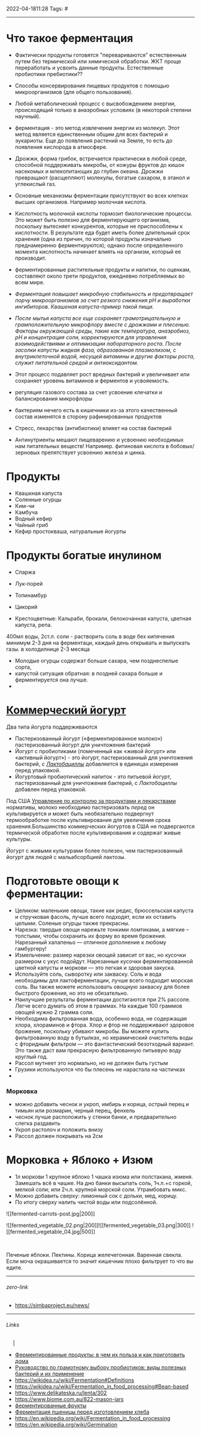 2022-04-1811:28
Tags: #

---
# Что такое ферментация
-  Фактически продукты готовятся "перевариваются" естественным путем без термической или химической обработки. ЖКТ проще переработать и усвоить данные продукты. Естественные пробиотики пребиотики??
- Способы консервирования пищевых продуктов с помощью микроорганизмов (для общего пользования).
- Любой метаболический процесс с высвобождением энергии, происходящий только в анаэробных условиях (в некоторой степени научный).
- ферментация - это метод извлечения энергии из молекул. Этот метод является единственным общим для всех бактерий и эукариоты. Еще до появления растений на Земле, то есть до появления кислорода в атмосфере.
- Дрожжи, форма грибок, встречается практически в любой среде, способной поддерживать микробы, от кожуры фруктов до кишок насекомых и млекопитающих до глубин океана. Дрожжи превращают (расщепляют) молекулы, богатые сахаром, в этанол и углекислый газ.
- Основные механизмы ферментации присутствуют во всех клетках высших организмов. Например молочная кислота.
- Кислотность молочной кислоты тормозит биологические процессы. Это может быть полезно для ферментирующего организма, поскольку вытесняет конкурентов, которые не приспособлены к кислотности. В результате еда будет иметь более длительный срок хранения (одна из причин, по которой продукты изначально преднамеренно ферментируются); однако после определенного момента кислотность начинает влиять на организм, который ее производит.
- ферментированные растительные продукты и напитки, по оценкам, составляют около трети продуктов, ежедневно потребляемых во всем мире.
- _Ферментация повышает микробную стабильность и предотвращает порчу микроорганизмов за счет резкого снижения рН и выработки ингибиторов. Квашеная капуста-пример такой пищи._
- _После мытья капуста все еще сохраняет грамотрицательную и грамположительную микрофлору вместе с дрожжами и плесенью. Факторы окружающей среды, такие как температура, анаэробиоз, рН и концентрация соли, корректируются для управления взаимодействиями и оптимизации лабораторного роста. После засолки капусты жидкая фаза, образованная плазмолизом, с внутриклеточной водой, несущей витамины и другие факторы роста, служит питательной средой и антиоксидантом._
- Этот процесс подавляет рост вредных бактерий и увеличивает или сохраняет уровень витаминов и ферментов и усвояемость.

- регуляция газового состава за счет усвоение клечатки и балансирования микрофлоры
- бактериям нечего есть в кишечники из-за этого качественный состав изменятся в сторону рафинированных продуктов
- Стресс, лекарства (антибиотики) влияет на состав бактерий
- Антинутриенты мешают пищеварению и усвоению необходимых нам питательных веществ! Например. фитиновая кислота в бобовых/зерновых препятствует усвоению железа и цинка.

# Продукты
- Квашкная капуста
- Соленные огурцы
- Ким-чи
- Камбуча
- Водный кефир
- Чайный гриб
- Кефир простокваша, натуральные йогурты
# Продукты богатые инулином
- Спаржа
- Лук-порей
- Топинамбур
- Цикорий

- Крестоцветные: Кальраби, брокали, белокочанная капуста, цветная капуста, репа.

400мл воды, 2ст.л. соли - растворить соль в воде бех кипячения
минимум 2-3 дня на ферментаци, каждый день открывать и выпускать газы.
в холодилнице 2-3 месяца

- Молодые огурцы содержат больше сахара, чем позднеспелые сорта,
- капустой ситуация обратная: в поздней сахара больше и ферментируется она лучше.
- 

# [Коммерческий йогурт](https://wikidea.ru/wiki/Yogurt#Commercial_yogurt)

Два типа йогурта поддерживаются

-   Пастеризованный йогурт («ферментированное молоко») пастеризованный йогурт для уничтожения бактерий
-   Йогурт с пробиотиками (помеченный как «живой йогурт» или «активный йогурт») - это йогурт, пастеризованный для уничтожения бактерий, с _[Лактобациллы](https://wikidea.ru/wiki/Lactobacillus "Лактобациллы")_ добавляется в единицах измерения перед упаковкой.
-   Йогуртовый пробиотический напиток - это питьевой йогурт, пастеризованный для уничтожения бактерий, с _Лактобациллы_ добавлен перед упаковкой.

Под США [Управление по контролю за продуктами и лекарствами](https://wikidea.ru/wiki/Food_and_Drug_Administration "Управление по контролю за продуктами и лекарствами") нормативы, молоко необходимо пастеризовать _перед_ он культивируется и может быть необязательно подвергнут термообработке после культивирования для увеличения срока хранения.Большинство коммерческих йогуртов в США не подвергаются термической обработке после культивирования и содержат живые культуры.

Йогурт с живыми культурами более полезен, чем пастеризованный йогурт для людей с мальабсорбцией лактозы.

# Подготовьте овощи к ферментации:
- Целиком: маленькие овощи, такие как редис, брюссельская капуста и стручковая фасоль, лучше всего подходят, если их оставить целыми. Соленые огурцы также прекрасны.
- Нарезка: твердые овощи нарежьте тонкими ломтиками, а мягкие – толстыми, чтобы сохранить их форму во время брожения. Нарезанный халапеньо — отличное дополнение к любому гамбургеру!
- Измельчение: размер нарезки овощей зависит от вас, но кусочки размером с укус подойдут. Нарезанные кусочки ферментированной цветной капусты и моркови — это легкая и здоровая закуска.
- Используйте соль, сыворотку или закваску. Соль и вода необходимы для лактоферментации, лучше всего подходит морская соль. Вы также можете использовать овощную закваску для более быстрого брожения, но это не обязательно.
- Наилучшие результаты ферментации достигаются при 2% рассоле. Легче всего думать об этом в граммах. На каждые 100 граммов овощей нужно 2 грамма соли.
- Необходима фильтрованная вода, особенно вода, не содержащая хлора, хлораминов и фтора. Хлор и фтор не поддерживают здоровое брожение, поскольку убивают микробы. Вы можете купить фильтрованную воду в бутылках, но керамический очиститель воды с фторидным фильтром — это фантастический безотходный вариант. Это также даст вам прекрасную фильтрованную питьевую воду круглый год.
- Рассол мутнеет это нормально, но не должен быть густым
- Грузики используются что бы плесень не нарастала на частичках 
- 

### Морковка
- можно добавить чеснок и укроп, имбирь и корица, острый перец и тимьян или розмарин, черный перец, фенхель
- чеснок лучше расположить у стенки банки, и предварительно слегка раздавить
- Укроп растолоч и положить внизу
- Рассол должен покрывать на 2см
# Морковка + Яблоко + Изюм
- 1л моркови 1 крупное яблоко 1 чашка изюма или полстакана, жменя. Замешать всё в чашке. На дно банки высыпать соль, 1ч.л.+с горкой, мелкой соли; или 2ч.л. крупной морской соли. Утрамбовать микс.
- Можно добавить сверху: лимонный сок с дольки, мед, корицу.
- По итогу сверху налить чистой воды или подсолённой.   

![[fermented-carrots-post.jpg|200]]

![[fermented_vegetable_02.png|200]]![[fermented_vegetable_03.png|300]]
![[fermented_vegetable_04.jpg|500]]






</br>


Печеные яблоки. Пектины. Корица желечегонная. 
Варенная свекла. Если моча окрашивается то значит кишечник плохо фильтрует то что вы едите. 




---
###### zero-link </br>
- https://simbaproject.eu/news/

---
###### Links </br>
 &emsp; | &emsp; 
- [Ферментированные продукты: в чем их польза и как приготовить дома](https://yaro.ua/ru/blog/lifestyle/fermentirovannye-produkty-v-chem-ih-polza-i-kak-prigotovit-doma)
- [Руководство по грамотному выбору пробиотиков: виды полезных бактерий и их применение](https://zazozh.com/zdorove/probiotiki.html#i-6)
- https://wikidea.ru/wiki/Fermentation#Definitions
- https://wikidea.ru/wiki/Fermentation_in_food_processing#Bean-based
- https://www.delikateska.ru/lenta/302
- https://www.biome.com.au/822-mason-jars
- [ферментированные фрукты](https://www.youtube.com/watch?v=uUvgbofV2S0)
- [Ферментация пшеницы перед изготовлением хлеба](https://baking-breads.ru/blog/520118)
- https://en.wikipedia.org/wiki/Fermentation_in_food_processing
- https://en.wikipedia.org/wiki/Germination
